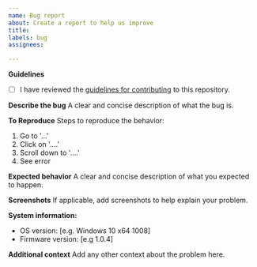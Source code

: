 ```yaml
---
name: Bug report
about: Create a report to help us improve
title: 
labels: bug
assignees:

---
```


**Guidelines**
- [ ] I have reviewed the [guidelines for contributing](../CONTRIBUTING.md) to this repository.

**Describe the bug**
A clear and concise description of what the bug is.

**To Reproduce**
Steps to reproduce the behavior:
1. Go to '...'
2. Click on '....'
3. Scroll down to '....'
4. See error

**Expected behavior**
A clear and concise description of what you expected to happen.

**Screenshots**
If applicable, add screenshots to help explain your problem.

**System information:**
 - OS version: [e.g. Windows 10 x64 1008]
 - Firmware version: [e.g 1.0.4]

**Additional context**
Add any other context about the problem here.
